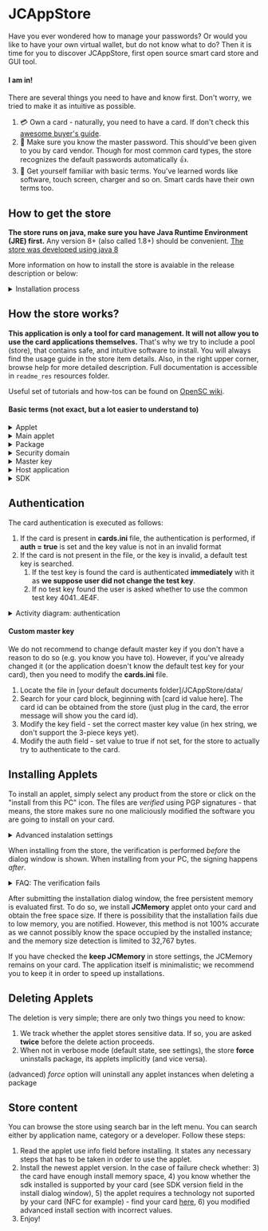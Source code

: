 # JCAppStore 

Have you ever wondered how to manage your passwords? Or would you like to have your own virtual wallet, but do not know what to do? Then it is time for you to discover JCAppStore, first open source smart card store and GUI tool.

#### I am in! ####

There are several things you need to have and know first. Don't worry, we tried to make it as 
intuitive as possible.

1. :credit_card: Own a card - naturally, you need to have a card. If don't check this 
[awesome buyer's guide](https://github.com/martinpaljak/GlobalPlatformPro/tree/master/docs/JavaCardBuyersGuide). 
2. :key: Make sure you know the master password. This should've been given to you 
by card vendor. Though for most common card types, the store recognizes the default passwords 
automatically :thumbsup:.
3. :abcd: Get yourself familiar with basic terms. You've learned words like software, touch 
screen, charger and so on. Smart cards have their own terms too.

How to get the store
-----

**The store runs on java, make sure you have Java Runtime Environment (JRE) first.** Any version 8+ 
(also called 1.8+) should be convenient. [The store was developed using java 8](https://www.oracle.com/technetwork/java/javase/downloads/jre8-downloads-2133155.html)

More information on how to install the store is avaiable in the release description or below:
<details>
   <summary>Installation process</summary>
   
#### Windows
In Releases, download the latest windows zip file. Extract contents of the zip and open it. Inside, double click 
JCAppStore-[version]-win.jar file - it is an installer that will install the store for you: follow the instructions.

You should be able to run the installer by double-clicking; if it asks for the software to run the .jar with, select JRE
from `C:\Program Files\Java\jre_[version]\bin\java.exe`.

#### Unix/Linux
For ubuntu/debian, a `.deb` package is available. Just install the package and run the application twice: for the first time using `root`:
```
$ sudo jcapp
```
The store has to change access rights for the JCAppStore sources folder. We are unable to do it when installing as we can't 
get the user name we should change the rights to. All necessary setup is done and the shell exits. Now run jcappstore again: `jcapp`

###### Universal UNIX
1. Download the tar ball for unix from the latest release and extract it.
2. Decide on where to put the application data. We recommed to choose folder such as: **/usr/share/java**
3. Inside your selected folder, create another folder called **JCAppStore** and move here all files from the package except launcher.sh file.
4. Modify **launcher.sh** file: set `DIR=path_to_the_sources`. For example: `DIR=/usr/share/java/JCAppStore`
5. Put the launcher script anywhere you like and launch the app with it. You can put it inside `/usr/bin` folder so that it is 
visible from anywhere and rename it conveniently (**jcapp**, for example). You may have to set executable rights to the launcher as follows: 
**chmod u+x launcher.sh**. It is up to you where the script is located and how the application will be launched. 
All you need to do is execute the shell script.

###### Apple OS-x
Apple is also a UNIX system. Use the guide above.

Advanced:
We are going to introduce Apple-specific .tar distribution (some GUI features), but now we are unable to build it because
we have no access to a mac computer. You can build yours version: in the `AppletStore` class, uncomment the applet-specific
lines and build the application.
</details>


How the store works?
------

**This application is only a tool for card management. It will not allow you to use the card 
applications themselves.** That's why we try to include a pool (store), that contains safe, and
intuitive software to install. You will always find the usage guide in the store item details. 
Also, in the right upper corner, browse help for more detailed description. 
Full documentation is accessible in `readme_res` resources folder.

Useful set of tutorials and how-tos can be found on [OpenSC wiki](https://github.com/OpenSC/OpenSC/wiki/Using-smart-cards-with-applications).

#### Basic terms (not exact, but a lot easier to understand to) ####
<details>
   <summary>Applet</summary>
   <p>Applet is the software running on your card. You can think of it as a synonym for application. Applet identifier is often called AID.</p>
</details>

<details>
   <summary>Main applet</summary>
   <p>Main applet is the default application running. Rarely, some applets require to be main in order to work. Most likely you will not have any applet as a main.
   <br>
   <br>Why main applet (you can skip this): if an applet isn't main, the card manager has to select the applet first before sending any applet-specific commands. 
   Some host applications may implicitly suppose that
   their applet is the main and skip the selection part. Fortunately, most hosts do selecting.</p>
</details>

<details>
   <summary>Package</summary>
   <p>Package is a context for applet. The applets or applications are installed from a package. Package can have more applets active.</p>
</details>

<details>
   <summary>Security domain</summary>
   <p>It is a card manager. It is also an applet.</p>
</details>

<details>
   <summary>Master key</summary>
   <p>The master key is not a PIN or a card password you are used to. 
   The key may be one single long sequence (minimum of 16 characters), or it can consist
   of three parts. **You need not to change the deafult master key.** The store supports one-valued keys only (which can be derived from the tree parts too).
   Master key is the key that is required from you by a card manager (security domain). Without the key, you 
   can't modify (e.g. install, delete..) the card contents. 
   More on https://github.com/martinpaljak/GlobalPlatformPro/wiki/Keys. </p>
</details>

<details>
   <summary>Host application</summary>
   <p>The applet on a card needs to communicate with something on your computer. Most applets do not have
   these hosts and thus are very difficult to use. The store does not offer such software.
   
   There are two types of host applications - with GUI and without.
   For host applications that can be used through command line only (without GUI) see guide 'Command line'
   in the app help section (right upper corner). GUI host should be intuitive.</p>
</details>

<details>
   <summary>SDK</summary>
   <p>Setup development kit; a library for card software. If install fails, the cause
   may be that your card does not support the newest SDK: you can try to install with older
   SDK instead. All versions in 2.x.x form are usually supported.</p>
</details>

Authentication
-----
The card authentication is executed as follows:
1) If the card is present in **cards.ini** file, the authentication is performed, if **auth = true** is set and the key value is not in an invalid format
2) If the card is not present in the file, or the key is invalid, a default test key is searched.
    1) If the test key is found the card is authenticated **immediately** with it as **we suppose user did not change the test key**.
    2) If no test key found the user is asked whether to use the common test key 4041..4E4F.

<details>
   <summary>Activity diagram: authentication</summary>
   
   ![Authentication activity diagram](readme-res/auth-activity-diagram.png)
</details>



#### Custom master key ####

We do not recommend to change default master key if you don't have a reason to do so 
(e.g. you know you have to). However, if you've already changed it (or the application doesn't know the default test key for your card), 
then you need to modify the **cards.ini** file.

1) Locate the file in \[your default documents folder\]/JCAppStore/data/
2) Search for your card block, beginning with \[card id value here\]. The card id can be obtained from the store (just plug in the card, the error message will show you the card id).
3) Modify the key field - set the correct master key value (in hex string, we don't support the 3-piece keys yet).
4) Modify the auth field - set value to true if not set, for the store to actually try to authenticate to the card.


Installing Applets
-----
To install an applet, simply select any product from the store or click on the "install from this PC" icon. The files are _verified_
using PGP signatures - that means, the store makes sure no one maliciously modified the software you are going to install on your card.

<details>
   <summary>Advanced instalation settings</summary>
   <p>
   
   **You do not need this feature if you are not an advanced user.**
   The values that are used in the advanced settings are hexadecimal numbers. That is, valid characters are **123456789ABCDEFabcdef** only.
   
   _Applets checkboxes_: select the applet(s) to install if more available. Also, custom AID is supported.
   
   _Installation parameters_: is a value passed to the application when installing. The target applet use info section in store provides necessary information.
   
   _Force installation_: will install the applet using force. That is, any applet that would block the installation is removed first (keep this checked for reinstall). 
   
   _Custom signature file_: available when custom-installing. You can attach detached signature file to auto-verify the signature. The process requires you
   to have GPGnu installed and necessary key imported. We do not support auto-importing as we will not touch anyone's keyring.
   </p>
</details> 

When installing from the store, the verification is performed _before_ the dialog window is shown. When installing from your PC, the signing happens _after_.

<details>
   <summary>FAQ: The verification fails</summary>
   <p>
   
   **The verification is not performed**: you need to have GnuPG installed and the store needs to be able to launch it (rights restrictions).
   
   **Missing file**: something or somebody probably modified your local copy of the store. Re-download the store before proceeding.
   
   **Signature failed**: make sure you have the required key in your GnuPG keyring.

   </p>
</details> 

After submitting the installation dialog window, the free persistent memory is evaluated first. To do so, we install **JCMemory** applet onto
your card and obtain the free space size. If there is possibility that the installation fails due to low memory, you are notified. However,
this method is not 100% accurate as we cannot possibly know the space occupied by the installed instance; and the memory size detection is limited
to 32,767 bytes.

If you have checked the **keep JCMemory** in store settings, the JCMemory remains on your card. The application itself is minimalistic; we recommend
you to keep it in order to speed up installations.

Deleting Applets
-----
The deletion is very simple; there are only two things you need to know:
1) We track whether the applet stores sensitive data. If so, you are asked **twice** before the delete action proceeds.
2) When not in verbose mode (default state, see settings), the store **force** uninstalls package, its applets implicitly (and vice versa). 

 (advanced) _force_ option will uninstall any applet instances when deleting a package


Store content
-----
You can browse the store using search bar in the left menu. You can search either by application name, category or a developer. Follow these steps:

1) Read the applet use info field before installing. It states any necessary steps that has to be taken in order to use the applet.
2) Install the newest applet version. In the case of failure check whether:
    3) the card have enough install memory space,
    4) you know whether the sdk installed is supported by your card (see SDK version field in the install dialog window),
    5) the applet requires a technology not suported by your card (NFC for example) - find your card [here](https://www.fi.muni.cz/~xsvenda/jcalgtest/),
    6) you modified advanced install section with incorrect values.
6) Enjoy!    
